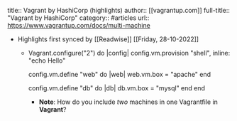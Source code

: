 title:: Vagrant by HashiCorp (highlights)
author:: [[vagrantup.com]]
full-title:: "Vagrant by HashiCorp"
category:: #articles
url:: https://www.vagrantup.com/docs/multi-machine

- Highlights first synced by [[Readwise]] [[Friday, 28-10-2022]]
	- Vagrant.configure("2") do |config|
	  config.vm.provision "shell", inline: "echo Hello"
	  
	  config.vm.define "web" do |web|
	    web.vm.box = "apache"
	  end
	  
	  config.vm.define "db" do |db|
	    db.vm.box = "mysql"
	  end
	  end
		- **Note**: How do you include *two* machines in one Vagrantfile in **Vagrant**?